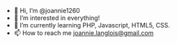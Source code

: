 - 👋 Hi, I’m @joannie1260
- 👀 I’m interested in everything!
- 🌱 I’m currently learning PHP, Javascript, HTML5, CSS.
- 📫 How to reach me joannie.langlois@gmail.com

<!---
joannie1260/joannie1260 is a ✨ special ✨ repository because its `README.md` (this file) appears on your GitHub profile.
You can click the Preview link to take a look at your changes.
--->
